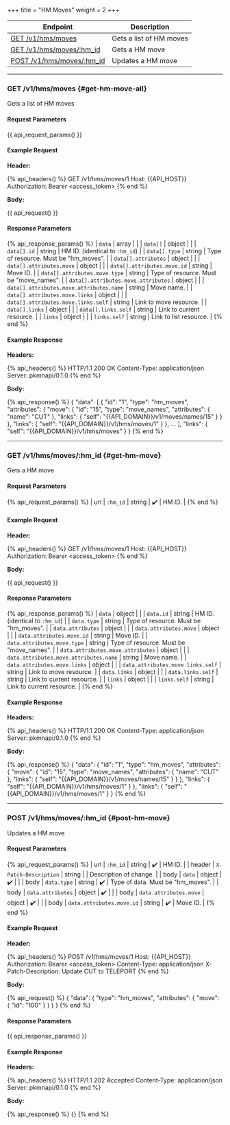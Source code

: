 +++
title = "HM Moves"
weight = 2
+++

| Endpoint                                   | Description             |
|--------------------------------------------|-------------------------|
| [GET /v1/hms/moves](#get-hm-move-all)      | Gets a list of HM moves |
| [GET /v1/hms/moves/:hm_id](#get-hm-move)   | Gets a HM move          |
| [POST /v1/hms/moves/:hm_id](#post-hm-move) | Updates a HM move       |

---

### GET /v1/hms/moves {#get-hm-move-all}

Gets a list of HM moves

#### Request Parameters

{{ api_request_params() }}

#### Example Request

**Header:**

{% api_headers() %}
GET /v1/hms/moves/1
Host: {{API_HOST}}
Authorization: Bearer <access_token>
{% end %}

**Body:**

{{ api_request() }}

#### Response Parameters

{% api_response_params() %}
| `data`                                   | array  |                                         |
| `data[]`                                 | object |                                         |
| `data[].id`                              | string | HM ID. (identical to `:hm_id`)          |
| `data[].type`                            | string | Type of resource. Must be "hm_moves".   |
| `data[].attributes`                      | object |                                         |
| `data[].attributes.move`                 | object |                                         |
| `data[].attributes.move.id`              | string | Move ID.                                |
| `data[].attributes.move.type`            | string | Type of resource. Must be "move_names". |
| `data[].attributes.move.attributes`      | object |                                         |
| `data[].attributes.move.attributes.name` | string | Move name.                              |
| `data[].attributes.move.links`           | object |                                         |
| `data[].attributes.move.links.self`      | string | Link to move resource.                  |
| `data[].links`                           | object |                                         |
| `data[].links.self`                      | string | Link to current resource.               |
| `links`                                  | object |                                         |
| `links.self`                             | string | Link to list resource.                  |
{% end %}

#### Example Response

**Headers:**

{% api_headers() %}
HTTP/1.1 200 OK
Content-Type: application/json
Server: pkmnapi/0.1.0
{% end %}

**Body:**

{% api_response() %}
{
    "data": [
        {
            "id": "1",
            "type": "hm_moves",
            "attributes": {
                "move": {
                    "id": "15",
                    "type": "move_names",
                    "attributes": {
                        "name": "CUT"
                    },
                    "links": {
                        "self": "{{API_DOMAIN}}/v1/moves/names/15"
                    }
                }
            },
            "links": {
                "self": "{{API_DOMAIN}}/v1/hms/moves/1"
            }
        },
        ...
    ],
    "links": {
        "self": "{{API_DOMAIN}}/v1/hms/moves"
    }
}
{% end %}

---

### GET /v1/hms/moves/:hm_id {#get-hm-move}

Gets a HM move

#### Request Parameters

{% api_request_params() %}
| url | `:hm_id` | string | ✔️ | HM ID. |
{% end %}

#### Example Request

**Header:**

{% api_headers() %}
GET /v1/hms/moves/1
Host: {{API_HOST}}
Authorization: Bearer <access_token>
{% end %}

**Body:**

{{ api_request() }}

#### Response Parameters

{% api_response_params() %}
| `data`                                 | object |                                         |
| `data.id`                              | string | HM ID. (identical to `:hm_id`)          |
| `data.type`                            | string | Type of resource. Must be "hm_moves".   |
| `data.attributes`                      | object |                                         |
| `data.attributes.move`                 | object |                                         |
| `data.attributes.move.id`              | string | Move ID.                                |
| `data.attributes.move.type`            | string | Type of resource. Must be "move_names". |
| `data.attributes.move.attributes`      | object |                                         |
| `data.attributes.move.attributes.name` | string | Move name.                              |
| `data.attributes.move.links`           | object |                                         |
| `data.attributes.move.links.self`      | string | Link to move resource.                  |
| `data.links`                           | object |                                         |
| `data.links.self`                      | string | Link to current resource.               |
| `links`                                | object |                                         |
| `links.self`                           | string | Link to current resource.               |
{% end %}

#### Example Response

**Headers:**

{% api_headers() %}
HTTP/1.1 200 OK
Content-Type: application/json
Server: pkmnapi/0.1.0
{% end %}

**Body:**

{% api_response() %}
{
    "data": {
        "id": "1",
        "type": "hm_moves",
        "attributes": {
            "move": {
                "id": "15",
                "type": "move_names",
                "attributes": {
                    "name": "CUT"
                },
                "links": {
                    "self": "{{API_DOMAIN}}/v1/moves/names/15"
                }
            }
        },
        "links": {
            "self": "{{API_DOMAIN}}/v1/hms/moves/1"
        }
    },
    "links": {
        "self": "{{API_DOMAIN}}/v1/hms/moves/1"
    }
}
{% end %}

---

### POST /v1/hms/moves/:hm_id {#post-hm-move}

Updates a HM move

#### Request Parameters

{% api_request_params() %}
| url    | `:hm_id`                  | string | ✔️ | HM ID.                            |
| header | `X-Patch-Description`     | string |   | Description of change.            |
| body   | `data`                    | object | ✔️ |                                   |
| body   | `data.type`               | string | ✔️ | Type of data. Must be "hm_moves". |
| body   | `data.attributes`         | object | ✔️ |                                   |
| body   | `data.attributes.move`    | object | ✔️ |                                   |
| body   | `data.attributes.move.id` | string | ✔️ | Move ID.                          |
{% end %}

#### Example Request

**Header:**

{% api_headers() %}
POST /v1/hms/moves/1
Host: {{API_HOST}}
Authorization: Bearer <access_token>
Content-Type: application/json
X-Patch-Description: Update CUT to TELEPORT
{% end %}

**Body:**

{% api_request() %}
{
    "data": {
        "type": "hm_moves",
        "attributes": {
            "move": {
                "id": "100"
            }
        }
    }
}
{% end %}

#### Response Parameters

{{ api_response_params() }}

#### Example Response

**Headers:**

{% api_headers() %}
HTTP/1.1 202 Accepted
Content-Type: application/json
Server: pkmnapi/0.1.0
{% end %}

**Body:**

{% api_response() %}
{}
{% end %}
